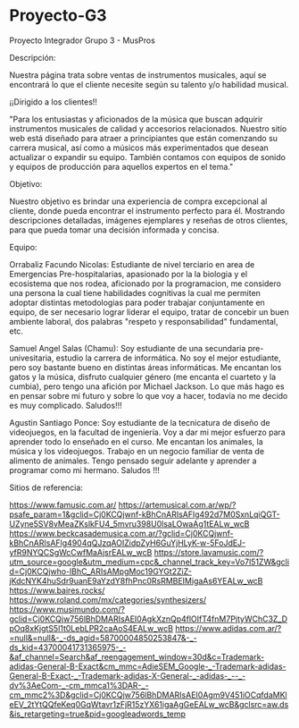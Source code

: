 # Proyecto-G3

Proyecto Integrador Grupo 3 - MusPros

Descripción:

Nuestra página trata sobre ventas de instrumentos musicales, aquí se encontrará lo que el cliente necesite según su talento y/o habilidad musical.

¡¡Dirigido a los clientes!!

"Para los entusiastas y aficionados de la música que buscan adquirir instrumentos musicales de calidad y accesorios relacionados. Nuestro sitio web está diseñado para atraer a principiantes que están comenzando su carrera musical, así como a músicos más experimentados que desean actualizar o expandir su equipo. También contamos con equipos de sonido y equipos de producción para aquellos expertos en el tema."

Objetivo:

Nuestro objetivo es brindar una experiencia de compra excepcional al cliente, donde pueda encontrar el instrumento perfecto para él. Mostrando descripciones detalladas, imágenes ejemplares y reseñas de otros clientes, para que pueda tomar una decisión informada y concisa.

Equipo:

Orrabaliz Facundo Nicolas: Estudiante de nivel terciario en area de Emergencias Pre-hospitalarias, apasionado por la la biologia y el ecosistema que nos rodea, aficionado por la programacion, me considero una persona la cual tiene habilidades cognitivas la cual me permiten adoptar distintas metodologias para poder trabajar conjuntamente en equipo, de ser necesario lograr liderar el equipo, tratar de concebir un buen ambiente laboral, dos palabras "respeto y responsabilidad" fundamental, etc. 

Samuel Angel Salas (Chamu): Soy estudiante de una secundaria pre-univesitaria, estudio la carrera de informática. No soy el mejor estudiante, pero soy bastante bueno en distintas áreas informáticas. Me encantan los gatos y la música, disfruto cualquier género (me encanta el cuarteto y la cumbia), pero tengo una afición por Michael Jackson. Lo que más hago es en pensar sobre mi futuro y sobre lo que voy a hacer, todavía no me decido es muy complicado. Saludos!!!

Agustin Santiago Ponce: Soy estudiante de la tecnicatura de diseño de videojuegos, en la facultad de ingeniería. Voy a dar mi mejor esfuerzo para aprender todo lo enseñado en el curso. Me encantan los animales, la música y los videojuegos. Trabajo en un negocio familiar de venta de alimento de animales. Tengo pensado seguir adelante y aprender a programar como mi hermano. Saludos !!!

Sitios de referencia:

https://www.famusic.com.ar/
https://artemusical.com.ar/wp/?psafe_param=1&gclid=Cj0KCQjwnf-kBhCnARIsAFlg492d7M0SxnLqiQGT-UZyne5SV8vMeaZKslkFU4_5mvru398U0lsaLOwaAg1tEALw_wcB
https://www.beckcasademusica.com.ar/?gclid=Cj0KCQjwnf-kBhCnARIsAFlg4904qQJzqAOIZidpZyH6GuYjHLyK-w-5FoJdEJ-yfR9NYQCSgWcCwfMaAjsrEALw_wcB
https://store.lavamusic.com/?utm_source=google&utm_medium=cpc&_channel_track_key=Vo7l51ZW&gclid=Cj0KCQjwho-lBhC_ARIsAMpgMoc19GYGt2ZiZ-jKdcNYK4huSdr9uanE9aYzdY8fhPnc0RsRMBEIMigaAs6YEALw_wcB
https://www.baires.rocks/
https://www.roland.com/mx/categories/synthesizers/
https://www.musimundo.com/?gclid=Cj0KCQjw756lBhDMARIsAEI0AgkXznQp4flOIfT4fnM7PjtyWChC3Z_DpOq8xKjgtS5l1t0LebLPR2caAoS4EALw_wcB
https://www.adidas.com.ar/?=null&=null&-_-ds_agid=58700004850253847&-_-ds_kid=43700041731365975-_-&af_channel=Search&af_reengagement_window=30d&c=Trademark-adidas-General-B-Exact&cm_mmc=AdieSEM_Google-_-Trademark-adidas-General-B-Exact-_-Trademark-adidas-X-General-_-adidas-_--_-dv%3AeCom-_-cm_mmca1%3DAR-_-cm_mmc2%3D&gclid=Cj0KCQjw756lBhDMARIsAEI0Agm9V451iOCqfdaMKleEV_2tYtQQfeKeq0GqWtavr1zFjR15zYX61igaAgGeEALw_wcB&gclsrc=aw.ds&is_retargeting=true&pid=googleadwords_temp
